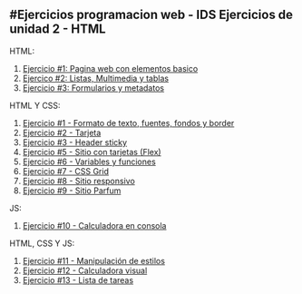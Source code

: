 #Ejercicios programacion web - IDS
Ejercicios de unidad 2 - HTML
---
HTML:

1. [Ejercicio #1: Pagina web con elementos basico](/01_Trabajo_HTML/index.html)
2. [Ejercico #2: Listas, Multimedia y tablas](/02_Trabajo_HTML/index.html)
3. [Ejercicio #3: Formularios y metadatos](/03_Trabajo_HTML/index.html)

HTML Y CSS:

1. [Ejercicio #1 - Formato de texto, fuentes, fondos y border](/04_Trabajo_HTML/index.html)
2. [Ejercicio #2 - Tarjeta](/05_Trabajo_HTML_CSS/index.html)
3. [Ejercicio #3 - Header sticky](/06_Trabajo_HTML_CSS/index.html)
4. [Ejercicio #5 - Sitio con tarjetas (Flex)](/07_Trabajo_HTML_CSS/05_Trabajo_HTML_CSS/index.html)
5. [Ejercicio #6 - Variables y funciones](/08_Trabajo_HTML_CSS/index.html)
6. [Ejercicio #7 - CSS Grid](/09_Trabajo_HTML_CSS/index.html)
7. [Ejercicio #8 - Sitio responsivo](/10_Trabajo_HTML_CSS/index.html)
8. [Ejercicio #9 - Sitio Parfum](/Examen_HTML_CSS/Main/index.html)

JS:
1. [Ejercicio #10 - Calculadora en consola](11_Trabajo_JS/index.html)

HTML, CSS Y JS:
1. [Ejercicio #11 - Manipulación de estilos](12_Trabajo_HTML_CSS_JS/index.html)
2. [Ejercicio #12 - Calculadora visual](13_Trabajo_HTML_CSS_JS/index.html)
3. [Ejercicio #13 - Lista de tareas](14_Trabajo_HTML_CSS_JS/index.html)
